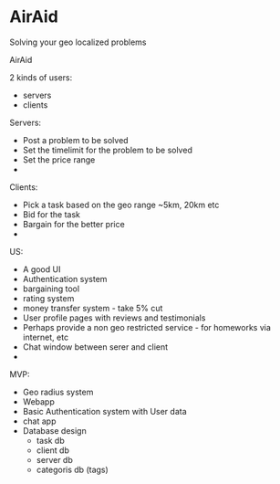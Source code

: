 # AirAid
Solving your geo localized problems


AirAid

2 kinds of users: 
  - servers 
  - clients
  
Servers: 
  - Post a problem to be solved
  - Set the timelimit for the problem to be solved
  - Set the price range
  - 
  
Clients: 
  - Pick a task based on the geo range ~5km, 20km etc
  - Bid for the task 
  - Bargain for the better price
  - 
  
US: 
- A good UI
- Authentication system
- bargaining tool
- rating system
- money transfer system - take 5% cut
- User profile pages with reviews and testimonials
- Perhaps provide a non geo restricted service - for homeworks via internet, etc 
- Chat window between serer and client
- 

MVP: 
- Geo radius system
- Webapp
- Basic Authentication system with User data
- chat app
- Database design
  - task db
  - client db
  - server db 
  - categoris db (tags)
